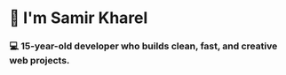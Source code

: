 # 👋 I'm Samir Kharel

### 💻 15-year-old developer who builds clean, fast, and creative web projects.

<p style="font-size: 22222px;">I work with <strong>JavaScript</strong>, <strong>Lua</strong>, and <strong>Python</strong>, and build using <strong>React</strong>, <strong>Node.js</strong>, <strong>Tailwind CSS</strong>, and <strong>SQL</strong>. I enjoy learning new tech and applying it to real-world projects. Always looking to push the boundaries of what I can create.</p>

- 🌐 [samirkharel.com](https://www.samirkharel.com)
- ✉️ [samir.kharel66@gmail.com](mailto:samir.kharel66@gmail.com)

---

### ⚙️ Tech Stack

<p align="left">
  <img src="https://img.shields.io/badge/JavaScript-F7DF1E?style=for-the-badge&logo=javascript&logoColor=000" width="120" />
  <img src="https://img.shields.io/badge/Lua-2C2D72?style=for-the-badge&logo=lua&logoColor=white" width="120" />
  <img src="https://img.shields.io/badge/Python-3776AB?style=for-the-badge&logo=python&logoColor=white" width="120" />
  <img src="https://img.shields.io/badge/Node.js-339933?style=for-the-badge&logo=node.js&logoColor=white" width="120" />
  <img src="https://img.shields.io/badge/React-61DAFB?style=for-the-badge&logo=react&logoColor=000" width="120" />
  <img src="https://img.shields.io/badge/TailwindCSS-38B2AC?style=for-the-badge&logo=tailwind-css&logoColor=white" width="120" />
  <img src="https://img.shields.io/badge/Bootstrap-7952B3?style=for-the-badge&logo=bootstrap&logoColor=white" width="120" />
  <img src="https://img.shields.io/badge/SQL-4479A1?style=for-the-badge&logo=postgresql&logoColor=white" width="120" />
</p>

---

<p align="left">
  <img src="https://komarev.com/ghpvc/?username=saamirkhrl&label=Profile%20views&color=0e75b6&style=flat" alt="Profile views" />
</p>

